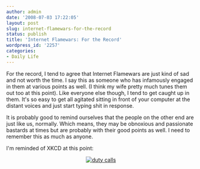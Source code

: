```yaml
---
author: admin
date: '2008-07-03 17:22:05'
layout: post
slug: internet-flamewars-for-the-record
status: publish
title: 'Internet Flamewars: For the Record'
wordpress_id: '2257'
categories:
- Daily Life
---
```

For the record, I tend to agree that Internet Flamewars are just kind of sad and not worth the time. I say this as someone who has infamously engaged in them at various points as well. (I think my wife pretty much tunes them out too at this point). Like everyone else though, I tend to get caught up in them. It's so easy to get all agitated sitting in front of your computer at the distant voices and just start typing shit in response. 

It is probably good to remind ourselves that the people on the other end are just like us, normally. Which means, they may be obnoxious and passionate bastards at times but are probably with their good points as well. I need to remember this as much as anyone.

I'm reminded of XKCD at this point:
<p align="center"><a href="http://xkcd.com/386/"><img src="http://www.arcanology.com/images/duty_calls.png" alt="duty calls"></a></p>
